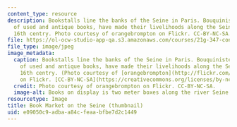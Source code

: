 ```yaml
---
content_type: resource
description: Bookstalls line the banks of the Seine in Paris. Bouquinistes, booksellers
  of used and antique books, have made their livelihoods along the Seine since the
  16th centry. Photo courtesy of orangebrompton on Flickr. CC-BY-NC-SA.
file: https://ol-ocw-studio-app-qa.s3.amazonaws.com/courses/21g-347-contemporary-short-french-fiction-social-and-literary-trends-since-1990-fall-2013/e09050c9adbaa84cfeaabfbe7d2c1449_21g-347f13-th.jpg
file_type: image/jpeg
image_metadata:
  caption: Bookstalls line the banks of the Seine in Paris. Bouquinistes, booksellers
    of used and antique books, have made their livelihoods along the Seine since the
    16th centry. (Photo courtesy of [orangebrompton](http://flickr.com/photos/orangebrompton/3518320308)
    on Flickr. [CC-BY-NC-SA](https://creativecommons.org/licenses/by-nc-sa/2.0/))
  credit: Photo courtesy of orangebrompton on Flickr. CC-BY-NC-SA.
  image-alt: Books on display is two meter boxes along the river Seine in Paris.
resourcetype: Image
title: Book Market on the Seine (thumbnail)
uid: e09050c9-adba-a84c-feaa-bfbe7d2c1449
---
```

